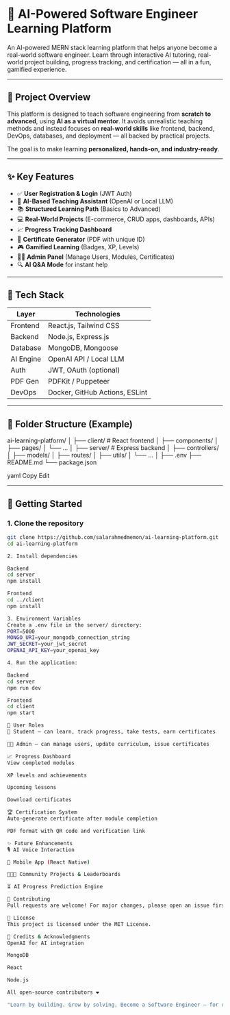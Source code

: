 # 🧠 AI-Powered Software Engineer Learning Platform

An AI-powered MERN stack learning platform that helps anyone become a real-world software engineer. Learn through interactive AI tutoring, real-world project building, progress tracking, and certification — all in a fun, gamified experience.

---

## 🚀 Project Overview

This platform is designed to teach software engineering from **scratch to advanced**, using **AI as a virtual mentor**. It avoids unrealistic teaching methods and instead focuses on **real-world skills** like frontend, backend, DevOps, databases, and deployment — all backed by practical projects.

The goal is to make learning **personalized, hands-on, and industry-ready**.

---

## ✨ Key Features

- ✅ **User Registration & Login** (JWT Auth)
- 🧠 **AI-Based Teaching Assistant** (OpenAI or Local LLM)
- 📚 **Structured Learning Path** (Basics to Advanced)
- 💻 **Real-World Projects** (E-commerce, CRUD apps, dashboards, APIs)
- 📈 **Progress Tracking Dashboard**
- 🏅 **Certificate Generator** (PDF with unique ID)
- 🎮 **Gamified Learning** (Badges, XP, Levels)
- 🧑‍💼 **Admin Panel** (Manage Users, Modules, Certificates)
- 🔍 **AI Q&A Mode** for instant help

---

## 🧱 Tech Stack

| Layer        | Technologies                        |
|--------------|--------------------------------------|
| Frontend     | React.js, Tailwind CSS              |
| Backend      | Node.js, Express.js                 |
| Database     | MongoDB, Mongoose                   |
| AI Engine    | OpenAI API / Local LLM              |
| Auth         | JWT, OAuth (optional)               |
| PDF Gen      | PDFKit / Puppeteer                  |
| DevOps       | Docker, GitHub Actions, ESLint      |

---

## 📁 Folder Structure (Example)

ai-learning-platform/
│
├── client/ # React frontend
│ ├── components/
│ ├── pages/
│ └── ...
│
├── server/ # Express backend
│ ├── controllers/
│ ├── models/
│ ├── routes/
│ ├── utils/
│ └── ...
│
├── .env
├── README.md
└── package.json

yaml
Copy
Edit


---

## 🔧 Getting Started

### 1. Clone the repository

```bash
git clone https://github.com/salarahmedmemon/ai-learning-platform.git
cd ai-learning-platform

2. Install dependencies

Backend
cd server
npm install

Frontend
cd ../client
npm install

3. Environment Variables
Create a .env file in the server/ directory:
PORT=5000
MONGO_URI=your_mongodb_connection_string
JWT_SECRET=your_jwt_secret
OPENAI_API_KEY=your_openai_key

4. Run the application:

Backend
cd server
npm run dev

Frontend
cd client
npm start

📌 User Roles
👤 Student — can learn, track progress, take tests, earn certificates

🧑‍💼 Admin — can manage users, update curriculum, issue certificates

📈 Progress Dashboard
View completed modules

XP levels and achievements

Upcoming lessons

Download certificates

🏆 Certification System
Auto-generate certificate after module completion

PDF format with QR code and verification link

✨ Future Enhancements
🎙️ AI Voice Interaction

📱 Mobile App (React Native)

🧑‍🤝‍🧑 Community Projects & Leaderboards

⏳ AI Progress Prediction Engine

🤝 Contributing
Pull requests are welcome! For major changes, please open an issue first to discuss what you’d like to change.

📜 License
This project is licensed under the MIT License.

🙌 Credits & Acknowledgments
OpenAI for AI integration

MongoDB

React

Node.js

All open-source contributors ❤️

"Learn by building. Grow by solving. Become a Software Engineer — for real." 💻🚀
